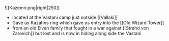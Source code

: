 ![[Kazemir.png|right|250]]
- located at the Vastani camp just outside [[Vallaki]]
- Gave us Kazahns ring which gave us entry into the [[Old Wizard Tower]]
- from an old Elven family that fought in a war against [[Strahd von Zarovich]] but lost and is now in hiding along side the Vastani